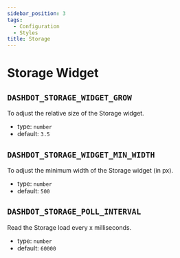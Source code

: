 ```yaml
---
sidebar_position: 3
tags:
  - Configuration
  - Styles
title: Storage
---
```


<!-- markdownlint-disable -->

# Storage Widget

<!-- markdownlint-enable -->

## `DASHDOT_STORAGE_WIDGET_GROW`

To adjust the relative size of the Storage widget.

- type: `number`
- default: `3.5`

## `DASHDOT_STORAGE_WIDGET_MIN_WIDTH`

To adjust the minimum width of the Storage widget (in px).

- type: `number`
- default: `500`

## `DASHDOT_STORAGE_POLL_INTERVAL`

Read the Storage load every x milliseconds.

- type: `number`
- default: `60000`
